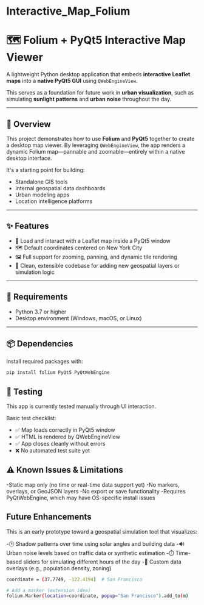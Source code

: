 # Interactive_Map_Folium

# 🗺️ Folium + PyQt5 Interactive Map Viewer

A lightweight Python desktop application that embeds **interactive Leaflet maps** into a **native PyQt5 GUI** using `QWebEngineView`.

This serves as a foundation for future work in **urban visualization**, such as simulating **sunlight patterns** and **urban noise** throughout the day.

---

## 📌 Overview

This project demonstrates how to use **Folium** and **PyQt5** together to create a desktop map viewer. By leveraging `QWebEngineView`, the app renders a dynamic Folium map—pannable and zoomable—entirely within a native desktop interface.

It's a starting point for building:
- Standalone GIS tools
- Internal geospatial data dashboards
- Urban modeling apps
- Location intelligence platforms

---

## ✨ Features

- 🧭 Load and interact with a Leaflet map inside a PyQt5 window
- 🗺️ Default coordinates centered on New York City
- 🖼️ Full support for zooming, panning, and dynamic tile rendering
- 🔧 Clean, extensible codebase for adding new geospatial layers or simulation logic

---

## 🔧 Requirements

- Python 3.7 or higher
- Desktop environment (Windows, macOS, or Linux)

---

## 📦 Dependencies

Install required packages with:

```bash
pip install folium PyQt5 PyQtWebEngine
```

## 🧪 Testing

This app is currently tested manually through UI interaction.

Basic test checklist:

- ✅ Map loads correctly in PyQt5 window
- ✅ HTML is rendered by QWebEngineView
- ✅ App closes cleanly without errors
- ❌ No automated test suite yet

## ⚠️ Known Issues & Limitations

-Static map only (no time or real-time data support yet)
-No markers, overlays, or GeoJSON layers
-No export or save functionality
-Requires PyQtWebEngine, which may have OS-specific install issues


## Future Enhancements

This is an early prototype toward a geospatial simulation tool that visualizes:

-🕒 Shadow patterns over time using solar angles and building data
-🔊 Urban noise levels based on traffic data or synthetic estimation
-⏱️ Time-based sliders for simulating different hours of the day
-📍 Custom data overlays (e.g., population density, zoning)

```bash
coordinate = (37.7749, -122.4194)  # San Francisco

# Add a marker (extension idea)
folium.Marker(location=coordinate, popup="San Francisco").add_to(m)
```
